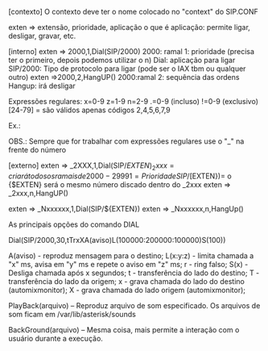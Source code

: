 [contexto] O contexto deve ter o nome colocado no "context" do SIP.CONF

exten => extensão, prioridade, aplicação
o que é aplicação: permite ligar, desligar, gravar, etc.

[interno] 
exten => 2000,1,Dial(SIP/2000)
2000: ramal
1: prioridade (precisa ter o primeiro, depois podemos utilizar o n)
Dial: aplicação para ligar
SIP/2000: Tipo de protocolo para ligar (pode ser o IAX tbm ou qualquer outro)
exten =>2000,2,HangUP()
2000:ramal
2: sequência das ordens
Hangup: irá desligar




Expressões regulares:
x=0-9
z=1-9
n=2-9
.=0-9 (incluso)
!=0-9 (exclusivo)
[24-79] = são válidos apenas códigos 2,4,5,6,7,9

Ex.:

OBS.: Sempre que for trabalhar com expressões regulares use o "_" na frente do número


[externo] 
exten => _2XXX,1,Dial(SIP/${EXTEN})
_2xxx= criará todos os ramais de 2000-2999
1= Prioridade
SIP/$[EXTEN})= o {$EXTEN} será o mesmo número discado dentro do _2xxx
exten => _2xxx,n,HangUP()


exten => _Nxxxxxx,1,Dial(SIP/${EXTEN})
exten => _Nxxxxxx,n,HangUp()





As principais opções do comando DIAL

Dial(SIP/2000,30,tTrxXA(aviso)L(100000:200000:100000)S(100))

A(aviso) - reproduz mensagem para o destino;
L(x:y:z) - limita chamada a "x" ms, avisa em "y" ms e repete o aviso em "z" ms;
r - ring falso;
S(x) - Desliga chamada após x segundos;
t - transferência do lado do destino;
T - transferência do lado da origem;
x - grava chamada do lado do destino (automixmonitor);
X - grava chamada do lado origem (automixmonitor);





PlayBack(arquivo) – Reproduz arquivo de som especificado. Os arquivos de som ficam em /var/lib/asterisk/sounds

BackGround(arquivo) – Mesma coisa, mais permite a interação com o usuário durante a execução.

